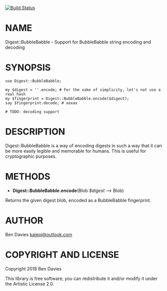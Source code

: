[![Build Status](https://travis-ci.org/Kaiepi/p6-Digest-BubbleBabble.svg?branch=master)](https://travis-ci.org/Kaiepi/p6-Digest-BubbleBabble)

NAME
====

Digest::BubbleBabble - Support for BubbleBabble string encoding and decoding

SYNOPSIS
========

    use Digest::BubbleBabble;

    my $digest = ''.encode; # For the sake of simplicity, let's not use a real hash
    my $fingerprint = Digest::BubbleBabble.encode($digest);
    say $fingerprint.decode; # xexax

    # TODO: decoding support

DESCRIPTION
===========

Digest::BubbleBabble is a way of encoding digests in such a way that it can be more easily legible and memorable for humans. This is useful for cryptographic purposes.

METHODS
=======

  * **Digest::BubbleBabble.encode**(Blob *$digest* --> Blob)

Returns the given digest blob, encoded as a BubbleBabble fingerprint.

AUTHOR
======

Ben Davies <kaiepi@outlook.com>

COPYRIGHT AND LICENSE
=====================

Copyright 2018 Ben Davies

This library is free software; you can redistribute it and/or modify it under the Artistic License 2.0.

